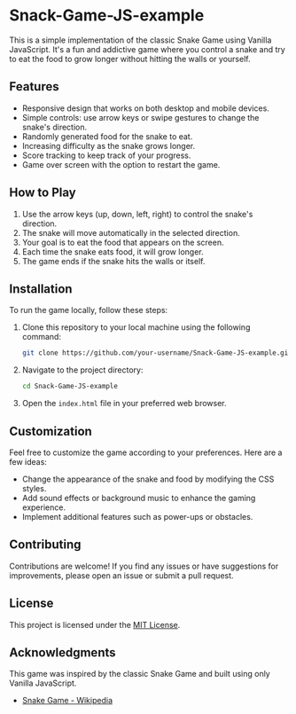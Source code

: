 # Snack-Game-JS-example


This is a simple implementation of the classic Snake Game using Vanilla JavaScript. It's a fun and addictive game where you control a snake and try to eat the food to grow longer without hitting the walls or yourself.


## Features

- Responsive design that works on both desktop and mobile devices.
- Simple controls: use arrow keys or swipe gestures to change the snake's direction.
- Randomly generated food for the snake to eat.
- Increasing difficulty as the snake grows longer.
- Score tracking to keep track of your progress.
- Game over screen with the option to restart the game.

## How to Play

1. Use the arrow keys (up, down, left, right) to control the snake's direction.
2. The snake will move automatically in the selected direction.
3. Your goal is to eat the food that appears on the screen.
4. Each time the snake eats food, it will grow longer.
5. The game ends if the snake hits the walls or itself.

## Installation

To run the game locally, follow these steps:

1. Clone this repository to your local machine using the following command:

   ```bash
   git clone https://github.com/your-username/Snack-Game-JS-example.git
   ```

2. Navigate to the project directory:

   ```bash
   cd Snack-Game-JS-example
   ```

3. Open the `index.html` file in your preferred web browser.

## Customization

Feel free to customize the game according to your preferences. Here are a few ideas:

- Change the appearance of the snake and food by modifying the CSS styles.
- Add sound effects or background music to enhance the gaming experience.
- Implement additional features such as power-ups or obstacles.

## Contributing

Contributions are welcome! If you find any issues or have suggestions for improvements, please open an issue or submit a pull request.

## License

This project is licensed under the [MIT License](LICENSE).

## Acknowledgments

This game was inspired by the classic Snake Game and built using only Vanilla JavaScript.

- [Snake Game - Wikipedia](https://en.wikipedia.org/wiki/Snake_(video_game_genre))